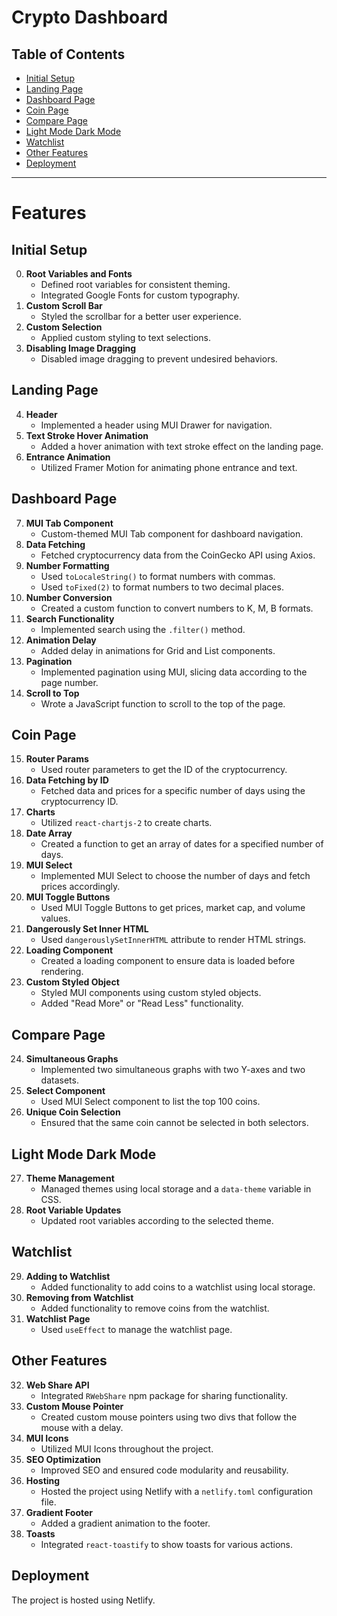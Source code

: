 # Crypto Dashboard

## Table of Contents

- [Initial Setup](#initial-setup)
- [Landing Page](#landing-page)
- [Dashboard Page](#dashboard-page)
- [Coin Page](#coin-page)
- [Compare Page](#compare-page)
- [Light Mode Dark Mode](#light-mode-dark-mode)
- [Watchlist](#watchlist)
- [Other Features](#other-features)
- [Deployment](#deployment)

--- 

# Features

## Initial Setup

0. **Root Variables and Fonts**
    - Defined root variables for consistent theming.
    - Integrated Google Fonts for custom typography.
1. **Custom Scroll Bar**
    - Styled the scrollbar for a better user experience.
2. **Custom Selection**
    - Applied custom styling to text selections.
3. **Disabling Image Dragging**
    - Disabled image dragging to prevent undesired behaviors.

## Landing Page

4. **Header**
    - Implemented a header using MUI Drawer for navigation.
5. **Text Stroke Hover Animation**
    - Added a hover animation with text stroke effect on the landing page.
6. **Entrance Animation**
    - Utilized Framer Motion for animating phone entrance and text.

## Dashboard Page

7. **MUI Tab Component**
    - Custom-themed MUI Tab component for dashboard navigation.
8. **Data Fetching**
    - Fetched cryptocurrency data from the CoinGecko API using Axios.
9. **Number Formatting**
    - Used `toLocaleString()` to format numbers with commas.
    - Used `toFixed(2)` to format numbers to two decimal places.
10. **Number Conversion**
    - Created a custom function to convert numbers to K, M, B formats.
11. **Search Functionality**
    - Implemented search using the `.filter()` method.
12. **Animation Delay**
    - Added delay in animations for Grid and List components.
13. **Pagination**
    - Implemented pagination using MUI, slicing data according to the page number.
14. **Scroll to Top**
    - Wrote a JavaScript function to scroll to the top of the page.

## Coin Page

15. **Router Params**
    - Used router parameters to get the ID of the cryptocurrency.
16. **Data Fetching by ID**
    - Fetched data and prices for a specific number of days using the cryptocurrency ID.
17. **Charts**
    - Utilized `react-chartjs-2` to create charts.
18. **Date Array**
    - Created a function to get an array of dates for a specified number of days.
19. **MUI Select**
    - Implemented MUI Select to choose the number of days and fetch prices accordingly.
20. **MUI Toggle Buttons**
    - Used MUI Toggle Buttons to get prices, market cap, and volume values.
21. **Dangerously Set Inner HTML**
    - Used `dangerouslySetInnerHTML` attribute to render HTML strings.
22. **Loading Component**
    - Created a loading component to ensure data is loaded before rendering.
23. **Custom Styled Object**
    - Styled MUI components using custom styled objects.
    - Added "Read More" or "Read Less" functionality.

## Compare Page

24. **Simultaneous Graphs**
    - Implemented two simultaneous graphs with two Y-axes and two datasets.
25. **Select Component**
    - Used MUI Select component to list the top 100 coins.
26. **Unique Coin Selection**
    - Ensured that the same coin cannot be selected in both selectors.

## Light Mode Dark Mode

27. **Theme Management**
    - Managed themes using local storage and a `data-theme` variable in CSS.
28. **Root Variable Updates**
    - Updated root variables according to the selected theme.

## Watchlist

29. **Adding to Watchlist**
    - Added functionality to add coins to a watchlist using local storage.
30. **Removing from Watchlist**
    - Added functionality to remove coins from the watchlist.
31. **Watchlist Page**
    - Used `useEffect` to manage the watchlist page.

## Other Features

32. **Web Share API**
    - Integrated `RWebShare` npm package for sharing functionality.
33. **Custom Mouse Pointer**
    - Created custom mouse pointers using two divs that follow the mouse with a delay.
34. **MUI Icons**
    - Utilized MUI Icons throughout the project.
35. **SEO Optimization**
    - Improved SEO and ensured code modularity and reusability.
36. **Hosting**
    - Hosted the project using Netlify with a `netlify.toml` configuration file.
37. **Gradient Footer**
    - Added a gradient animation to the footer.
38. **Toasts**
    - Integrated `react-toastify` to show toasts for various actions.

## Deployment

The project is hosted using Netlify.